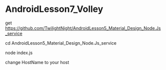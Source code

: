 # AndroidLesson7_Volley
get https://github.com/TwilightNight/AndroidLesson5_Material_Design_Node.Js_service

cd AndroidLesson5_Material_Design_Node.Js_service

node index.js

change HostName to your host
